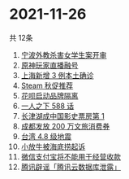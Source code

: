 # 2021-11-26
  共 12条

  <!-- BEGIN -->
  <!-- 最后更新时间:Fri Nov 26 2021 06:13:38 GMT+0000 (Coordinated Universal Time) -->
  1. [宁波外教杀害女学生案开审](https://www.zhihu.com/search?q=宁波外教)
1. [原神玩家直播融号](https://www.zhihu.com/search?q=原神)
1. [上海新增 3 例本土确诊](https://www.zhihu.com/search?q=上海疫情)
1. [Steam 秋促推荐](https://www.zhihu.com/search?q=steam)
1. [花呗启动品牌隔离](https://www.zhihu.com/search?q=花呗)
1. [一人之下 588 话](https://www.zhihu.com/search?q=一人之下)
1. [长津湖成中国影史票房第 1](https://www.zhihu.com/search?q=长津湖)
1. [成都发放 200 万文旅消费券](https://www.zhihu.com/search?q=成都旅游)
1. [台湾 4.8 级地震](https://www.zhihu.com/search?q=台湾地震)
1. [小放牛被海底捞起诉](https://www.zhihu.com/search?q=小放牛)
1. [微信支付宝将不能用于经营收款](https://www.zhihu.com/search?q=支付宝)
1. [腾讯辟谣「腾讯云数据库泄露」](https://www.zhihu.com/search?q=腾讯)
  <!-- END -->
  